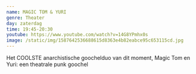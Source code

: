 ```yaml
---
name: MAGIC TOM & YURI
genre: Theater
day: zaterdag
time: 19:45-20:30
youtube: https://www.youtube.com/watch?v=14G8YPmhx0s
image: /static/img/1587642536688615d8363e4b82eabce95c653115cd.jpg
---
```

<!--StartFragment-->

Het COOLSTE anarchistische goochelduo van dit moment, Magic Tom en Yuri: een theatrale punk goochel

<!--EndFragment-->